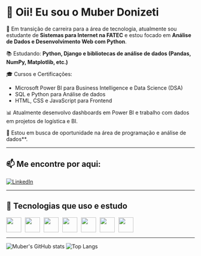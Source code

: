 # 👋 Oii! Eu sou o Muber Donizeti

🎯 Em transição de carreira para a área de tecnologia, atualmente sou estudante de **Sistemas para Internet na FATEC** e estou focado em **Análise de Dados e Desenvolvimento Web com Python**.

📚 Estudando: **Python, Django e bibliotecas de análise de dados (Pandas, NumPy, Matplotlib, etc.)**

🎓 Cursos e Certificações:
- Microsoft Power BI para Business Intelligence e Data Science (DSA)
- SQL e Python para Análise de dados
- HTML, CSS e JavaScript para Frontend

📊 Atualmente desenvolvo dashboards em Power BI e trabalho com dados em projetos de logística e BI.

🚀 Estou em busca de oportunidade na área de programação e análise de dados**.

---

## 📫 Me encontre por aqui:

[![LinkedIn](https://img.shields.io/badge/LinkedIn-blue?style=for-the-badge&logo=linkedin)](https://www.linkedin.com/in/muberdonizeti)

---

## 🧰 Tecnologias que uso e estudo
<div style="display: flex; gap: 10px;">
  <img src="https://cdn.jsdelivr.net/gh/devicons/devicon/icons/python/python-original.svg" width="40"/>
  <img src="https://cdn.jsdelivr.net/gh/devicons/devicon/icons/django/django-plain.svg" width="40"/>
  <img src="https://cdn.jsdelivr.net/gh/devicons/devicon/icons/pandas/pandas-original.svg" width="40"/>
  <img src="https://cdn.jsdelivr.net/gh/devicons/devicon/icons/numpy/numpy-original.svg" width="40"/>
  <img src="https://cdn.jsdelivr.net/gh/devicons/devicon/icons/html5/html5-original.svg" width="40"/>
  <img src="https://cdn.jsdelivr.net/gh/devicons/devicon/icons/css3/css3-original.svg" width="40"/>
  <img src="https://cdn.jsdelivr.net/gh/devicons/devicon/icons/git/git-original.svg" width="40"/>
</div>

---

![Muber's GitHub stats](https://github-readme-stats.vercel.app/api?username=muberdonizeti&show_icons=true&theme=tokyonight)
![Top Langs](https://github-readme-stats.vercel.app/api/top-langs/?username=muberdonizeti&layout=compact&theme=tokyonight)

